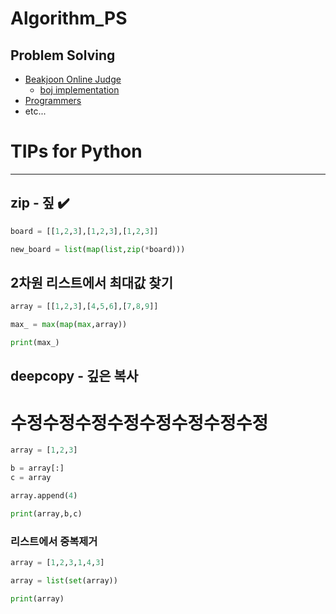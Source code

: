 # Algorithm_PS


## Problem Solving

  - [Beakjoon Online Judge](https://www.acmicpc.net)
    - [boj implementation](https://docs.google.com/spreadsheets/d/110qOXsXB2MB15rUTlJO4cD84Q-lCNIXA6MvuVud_QDQ/edit#gid=294060215)
  - [Programmers](https://programmers.co.kr)
  - etc...



# TIPs for Python

<hr>

## zip - 짚 ✔️
```python
board = [[1,2,3],[1,2,3],[1,2,3]]

new_board = list(map(list,zip(*board)))

```

## 2차원 리스트에서 최대값 찾기
```python
array = [[1,2,3],[4,5,6],[7,8,9]]

max_ = max(map(max,array))

print(max_)
```

## deepcopy - 깊은 복사
# 수정수정수정수정수정수정수정수정
```python
array = [1,2,3]

b = array[:]
c = array

array.append(4)

print(array,b,c)
```

### 리스트에서 중복제거
```python
array = [1,2,3,1,4,3]

array = list(set(array))

print(array)
```





